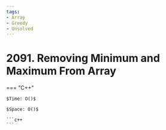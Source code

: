 ```yaml
---
tags:
- Array
- Greedy
- Unsolved
---
```



# 2091. Removing Minimum and Maximum From Array

=== "C++"

    $Time: O()$

    $Space: O()$

    ```c++
    ```